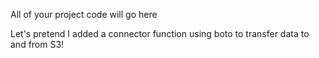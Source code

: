 All of your project code will go here

Let's pretend I added a connector function using boto to transfer data to and from S3!
